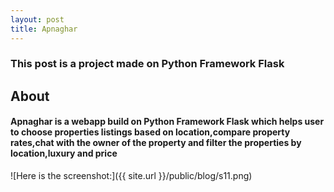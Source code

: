 ```yaml
---
layout: post
title: Apnaghar
---
```


### This post is a project made on Python Framework Flask


## About

#### Apnaghar is a webapp build on Python Framework Flask which helps user to choose properties listings based on location,compare property rates,chat with the owner of the property and filter the properties by location,luxury and price<br/>


![Here is the screenshot:]({{ site.url }}/public/blog/s11.png)









